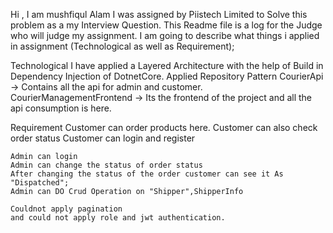 Hi , I am mushfiqul Alam
I was assigned by Piistech Limited to Solve this problem as a my Interview Question.
This Readme file is a log for the Judge who will judge my assignment.
I am going to describe what things i applied in assignment (Technological as well as Requirement);

Technological 
  I have applied a Layered Architecture with the help of Build in Dependency Injection of DotnetCore.
  Applied Repository Pattern
  CourierApi -> Contains all the api for admin and customer.
  CourierManagementFrontend -> Its the frontend of the project and all the api consumption is here.

Requirement
	Customer can order products here.
	Customer can also check order status
	Customer can login and register
    
	Admin can login 
	Admin can change the status of order status 
	After changing the status of the order customer can see it As "Dispatched";
	Admin can DO Crud Operation on "Shipper",ShipperInfo

	Couldnot apply pagination 
	and could not apply role and jwt authentication.
